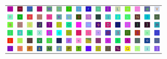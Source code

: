 <table>
<tr>
<td><img src="2D.gif"></td>
<td><img src="6D.gif"></td>
<td><img src="gr1.gif"></td>
<td><img src="27.gif"></td>
<td><img src="57.gif"></td>
<td><img src="79.gif"></td>
<td><img src="37.gif"></td>
<td><img src="74.gif"></td>
<td><img src="72.gif"></td>
<td><img src="6E.gif"></td>
<td><img src="5B.gif"></td>
<td><img src="4C.gif"></td>
<td><img src="65.gif"></td>
<td><img src="5E.gif"></td>
<td><img src="64.gif"></td>
<td><img src="56.gif"></td>
</tr>
<tr>
<td><img src="70.gif"></td>
<td><img src="3D.gif"></td>
<td><img src="61.gif"></td>
<td><img src="2E.gif"></td>
<td><img src="62.gif"></td>
<td><img src="4B.gif"></td>
<td><img src="55.gif"></td>
<td><img src="67.gif"></td>
<td><img src="71.gif"></td>
<td><img src="gr3.gif"></td>
<td><img src="6A.gif"></td>
<td><img src="32.gif"></td>
<td><img src="6B.gif"></td>
<td><img src="4E.gif"></td>
<td><img src="29.gif"></td>
<td><img src="7E.gif"></td>
</tr>
<tr>
<td><img src="35.gif"></td>
<td><img src="43.gif"></td>
<td><img src="53.gif"></td>
<td><img src="4A.gif"></td>
<td><img src="3F.gif"></td>
<td><img src="66.gif"></td>
<td><img src="4F.gif"></td>
<td><img src="60.gif"></td>
<td><img src="77.gif"></td>
<td><img src="39.gif"></td>
<td><img src="44.gif"></td>
<td><img src="30.gif"></td>
<td><img src="7A.gif"></td>
<td><img src="6C.gif"></td>
<td><img src="7D.gif"></td>
<td><img src="48.gif"></td>
</tr>
<tr>
<td><img src="7B.gif"></td>
<td><img src="38.gif"></td>
<td><img src="68.gif"></td>
<td><img src="58.gif"></td>
<td><img src="42.gif"></td>
<td><img src="36.gif"></td>
<td><img src="2B.gif"></td>
<td><img src="3B.gif"></td>
<td><img src="73.gif"></td>
<td><img src="2A.gif"></td>
<td><img src="40.gif"></td>
<td><img src="33.gif"></td>
<td><img src="52.gif"></td>
<td><img src="24.gif"></td>
<td><img src="3E.gif"></td>
<td><img src="2C.gif"></td>
</tr>
<tr>
<td><img src="45.gif"></td>
<td><img src="47.gif"></td>
<td><img src="59.gif"></td>
<td><img src="76.gif"></td>
<td><img src="78.gif"></td>
<td><img src="3A.gif"></td>
<td><img src="23.gif"></td>
<td><img src="3C.gif"></td>
<td><img src="gr2.gif"></td>
<td><img src="28.gif"></td>
<td><img src="63.gif"></td>
<td><img src="49.gif"></td>
<td><img src="41.gif"></td>
<td><img src="7C.gif"></td>
<td><img src="6F.gif"></td>
<td><img src="22.gif"></td>
</tr>
<tr>
<td><img src="21.gif"></td>
<td><img src="31.gif"></td>
<td><img src="46.gif"></td>
<td><img src="26.gif"></td>
<td><img src="4D.gif"></td>
<td><img src="34.gif"></td>
<td><img src="50.gif"></td>
<td><img src="54.gif"></td>
<td><img src="5F.gif"></td>
<td><img src="5A.gif"></td>
<td><img src="2F.gif"></td>
<td><img src="25.gif"></td>
<td><img src="51.gif"></td>
<td><img src="75.gif"></td>
<td><img src="69.gif"></td>
<td><img src="5D.gif"></td>
</tr>
</table>
